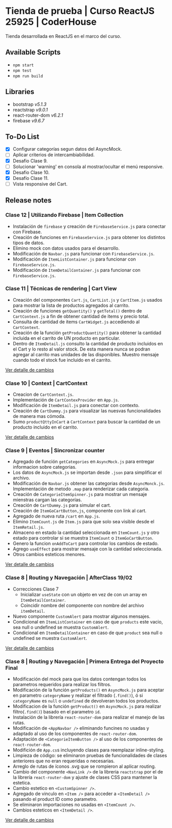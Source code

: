# Tienda de prueba | Curso ReactJS 25925 | CoderHouse
Tienda desarrollada en ReactJS en el marco del curso.

## Available Scripts
- `npm start`
- `npm test`
- `npm run build`

## Libraries 
- bootstrap *v5.1.3*
- reactstrap *v9.0.1*
- react-router-dom *v6.2.1*
- firebase *v9.6.7*

## To-Do List
- [X] Configurar categorías segun datos del AsyncMock.
- [ ] Aplicar criterios de intercambiabilidad.
- [X] Desafio Clase 9.
- [ ] Solucionar 'warning' en consola al mostrar/ocultar el menú responsive.
- [X] Desafio Clase 10.
- [X] Desafío Clase 11.
- [ ] Vista responsive del Cart.

## Release notes
### Clase 12 | Utilizando Firebase | Item Collection
- Instalación de `firebase` y creación de `FirebaseService.js` para conectar con Firebase.
- Creación de funciones en `FirebaseService.js` para obtener los distintos tipos de datos.
- Elimino mock con datos usados para el desarrollo.
- Modificación de `Navbar.js` para funcionar con `FirebaseService.js`.
- Modificación de `ItemListContainer.js` para funcionar con `FirebaseService.js`.
- Modificación de `ItemDetailContainer.js` para funcionar con `FirebaseService.js`.

### Clase 11 | Técnicas de rendering | Cart View
- Creación del componentes `Cart.js`, `CartList.js` y `CartItem.js` usados para mostrar la lista de productos agregados al carrito.
- Creación de funciones `getQuantity()` y `getTotal()` dentro de `CartContext.js` a fin de obtener cantidad de items y precio total.
- Consulta de cantidad de items `CartWidget.js` accediendo al `CartContext`.
- Creación de la función `getProductQuantity()` para obtener la cantidad incluida en el carrito de UN producto en particular.
- Dentro de `ItemDetail.js` consulto la cantidad de producto incluidos en el Cart y lo resto al valor stock. De esta manera nunca se podran agregar al carrito mas unidades de las disponibles. Muestro mensaje cuando todo el stock fue incluido en el carrito.

[Ver detalle de cambios](https://github.com/jcvels/tienda-online-pauvels/commit/6b5f9d0fc36d4dab7cc8650f6dff72d7fc98f301)

### Clase 10 | Context | CartContext
- Creacion de `CartContext.js`.
- Implementación de `CartContexProvider` en `App.js`. 
- Modificación de `ItemDetail.js` para conectar con contexto.
- Creación de `CartDummy.js` para visualizar las nuesvas funcionalidades de manera mas cómoda.
- Sumo `productQttyInCart` a `CartContext` para buscar la cantidad de un producto incluido en el carrito.

[Ver detalle de cambios](https://github.com/jcvels/tienda-online-pauvels/commit/692ed093f4b0f1334b404d25f88d3cebd4aea5ca)

### Clase 9 | Eventos | Sincronizar counter
- Agregado de función `getCategories` en `AsyncMock.js` para entregar informacion sobre categorias.
- Los datos de `AsyncMock.js` se importan desde `.json` para simplificar el archivo.
- Modificación de `Navbar.js` obtener las categorias desde `AsyncMonck.js`. Implementación de metodo `.map` para renderizar cada categoria.
- Creación de `CategorieItemSpinner.js` para mostrar un mensaje mienstras cargan las categorías.
- Creación de `CartDummy.js` para simular el cart.
- Creación de `ItemGoCartButton,js`, componente con link al cart.
- Agregado de nueva ruta `/cart` en `App.js`.
- Elimino `ItemCount.js` de `Item.js` para que solo sea visible desde el `ItemRetail.js`.
- Almaceno en estado la cantidad seleccionada en `ItemCount.js` y otro estado para controlar si se muestra `ItemCount` o `ItemGoCartButton`.
- Genero la funcion `onAddToCart` para controlar los cambios de estado.
- Agrego `useEffect` para mostrar mensaje con la cantidad seleccionada.
- Otros cambios esteticos menores.

[Ver detalle de cambios](https://github.com/jcvels/tienda-online-pauvels/commit/ae03de49932ebf85820d57ea9e34e5aa7f51894c)

### Clase 8 | Routing y Navegación | AfterClass 19/02
- Correcciones Clase 7
    - Inicializar `useState` con un objeto en vez de con un array en `ItemDetailContainer`.
    - Coincidir nombre del componente con nombre del archivo `itemDetail`.
- Nuevo componente `CustomAlert` para mostrar algunos mensajes.
- Condicional en `ItemListContainer` en caso de que `products` este vacio, sea null o undefined se muestra `CustomAlert`.
- Condicional en `ItemDetailContainer` en caso de que `product` sea null o undefined se muestra `CustomAlert`.

[Ver detalle de cambios](https://github.com/jcvels/tienda-online-pauvels/commit/9e2c092fb452ba853eca25955cd8668ebb1b43f4)

### Clase 8 | Routing y Navegación | Primera Entrega del Proyecto Final
- Modificación del mock para que los datos contengan todos los parametros requeridos para realizar los filtros.
- Modificación de la función `getProducts()` en `AsyncMock.js` para aceptar en parametro `categoryName` y realizar el filtrado (`.find()`), ó si `categoryName` es `null` o `undefined` de devolveran todos los productos.
- Modificacion de la función `getProduct()` en `AsyncMock.js` para realizar filtro(`.find()`) basado en el parametro `id`.
- Instalación de la librería `react-router-dom` para realizar el manejo de las rutas.
- Modificación de `<AppNavbar />` eliminando funcines no usadas y adaptado al uso de los componentes de `react-router-dom`.
- Adaptación de `<CategorieItemButton />` al uso de los componentes de `react-router-dom`.
- Modifición de `App.cs`s incluyendo clases para reemplazar inline-styling.
- Limpieza de código: se eliminaron pruebas de funcionalidades de clases anteriores que no eran requeridas o necesarias.
- Arreglo de rutas de íconos .svg que se rompieron al aplicar routing.
- Cambio del componente `<NavLink />` de la libreria `reactstrap` por el de la librería `react-router-dom` y ajuste de clases CSS para mantener la estetica.
- Cambio estetico en `<CustomSpinner />`.
- Agregado de vinculo en `<Item />` para acceder a `<ItemDetail />` pasando el product ID como parametro.
- Se eliminaron importaciones no usadas en `<ItemCount />`.
- Cambios esteticos en `<ItemDetail />`.

[Ver detalle de cambios](https://github.com/jcvels/tienda-online-pauvels/commit/0f0e7bd1228f265c4eeed5b2d6fd8ab83c46bbb1)
